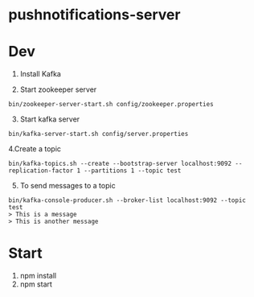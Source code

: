 # pushnotifications-server

# Dev

1. Install Kafka

2. Start zookeeper server
 ```
 bin/zookeeper-server-start.sh config/zookeeper.properties
 ```
 3. Start kafka server
 ```
 bin/kafka-server-start.sh config/server.properties
 ```
 4.Create a topic
 ```
 bin/kafka-topics.sh --create --bootstrap-server localhost:9092 --replication-factor 1 --partitions 1 --topic test
 ```
 
 5. To send messages to a topic
 ```
 bin/kafka-console-producer.sh --broker-list localhost:9092 --topic test
> This is a message
> This is another message
```
 
 # Start
 
 1. npm install
 2. npm start
 
